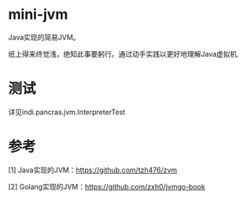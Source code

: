 # mini-jvm

Java实现的简易JVM。

纸上得来终觉浅，绝知此事要躬行。通过动手实践以更好地理解Java虚拟机.

# 测试
详见indi.pancras.jvm.InterpreterTest

# 参考

[1] Java实现的JVM：https://github.com/tzh476/zvm

[2] Golang实现的JVM：https://github.com/zxh0/jvmgo-book
